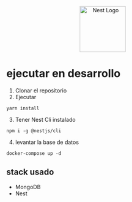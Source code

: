 <p align="center">
  <a href="http://nestjs.com/" target="blank"><img src="https://nestjs.com/img/logo-small.svg" width="120" alt="Nest Logo" /></a>
</p>

# ejecutar en desarrollo

1. Clonar el repositorio
2. Ejecutar

```
yarn install
```

3. Tener Nest Cli instalado

```
npm i -g @nestjs/cli
```

4. levantar la base de datos

```
docker-compose up -d
```

## stack usado

- MongoDB
- Nest
